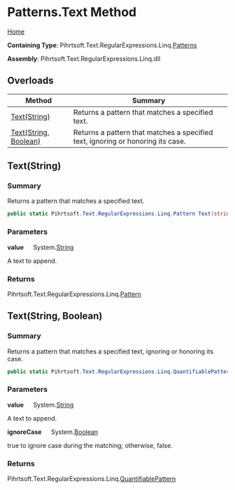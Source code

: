 # Patterns\.Text Method

[Home](../../../../../../README.md)

**Containing Type**: Pihrtsoft\.Text\.RegularExpressions\.Linq\.[Patterns](../README.md)

**Assembly**: Pihrtsoft\.Text\.RegularExpressions\.Linq\.dll

## Overloads

| Method | Summary |
| ------ | ------- |
| [Text(String)](#Pihrtsoft_Text_RegularExpressions_Linq_Patterns_Text_System_String_) | Returns a pattern that matches a specified text\. |
| [Text(String, Boolean)](#Pihrtsoft_Text_RegularExpressions_Linq_Patterns_Text_System_String_System_Boolean_) | Returns a pattern that matches a specified text, ignoring or honoring its case\. |

## Text\(String\) <a name="Pihrtsoft_Text_RegularExpressions_Linq_Patterns_Text_System_String_"></a>

### Summary

Returns a pattern that matches a specified text\.

```csharp
public static Pihrtsoft.Text.RegularExpressions.Linq.Pattern Text(string value)
```

### Parameters

**value** &emsp; System\.[String](https://docs.microsoft.com/en-us/dotnet/api/system.string)

A text to append\.

### Returns

Pihrtsoft\.Text\.RegularExpressions\.Linq\.[Pattern](../../Pattern/README.md)

## Text\(String, Boolean\) <a name="Pihrtsoft_Text_RegularExpressions_Linq_Patterns_Text_System_String_System_Boolean_"></a>

### Summary

Returns a pattern that matches a specified text, ignoring or honoring its case\.

```csharp
public static Pihrtsoft.Text.RegularExpressions.Linq.QuantifiablePattern Text(string value, bool ignoreCase)
```

### Parameters

**value** &emsp; System\.[String](https://docs.microsoft.com/en-us/dotnet/api/system.string)

A text to append\.

**ignoreCase** &emsp; System\.[Boolean](https://docs.microsoft.com/en-us/dotnet/api/system.boolean)

true to ignore case during the matching; otherwise, false\.

### Returns

Pihrtsoft\.Text\.RegularExpressions\.Linq\.[QuantifiablePattern](../../QuantifiablePattern/README.md)

